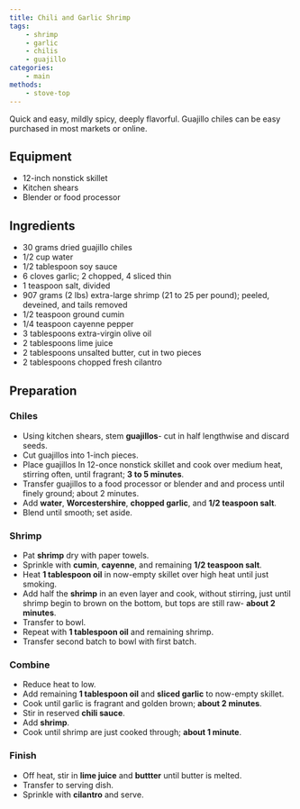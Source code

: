 ```yaml
---
title: Chili and Garlic Shrimp
tags:
    - shrimp
    - garlic
    - chilis
    - guajillo
categories: 
    - main
methods:
    - stove-top
---
```


Quick and easy, mildly spicy, deeply flavorful. Guajillo chiles can be
easy purchased in most markets or online.

## Equipment

-   12-inch nonstick skillet
-   Kitchen shears
-   Blender or food processor

## Ingredients

-   30 grams dried guajillo chiles
-   1/2 cup water
-   1/2 tablespoon soy sauce
-   6 cloves garlic; 2 chopped, 4 sliced thin
-   1 teaspoon salt, divided
-   907 grams (2 lbs) extra-large shrimp (21 to 25 per pound); peeled,
    deveined, and tails removed
-   1/2 teaspoon ground cumin
-   1/4 teaspoon cayenne pepper
-   3 tablespoons extra-virgin olive oil
-   2 tablespoons lime juice
-   2 tablespoons unsalted butter, cut in two pieces
-   2 tablespoons chopped fresh cilantro

## Preparation

### Chiles

-   Using kitchen shears, stem **guajillos**- cut in half lengthwise and
    discard seeds.
-   Cut guajillos into 1-inch pieces.
-   Place guajillos In 12-once nonstick skillet and cook over medium
    heat, stirring often, until fragrant; **3 to 5 minutes**.
-   Transfer guajillos to a food processor or blender and and process
    until finely ground; about 2 minutes.
-   Add **water**, **Worcestershire**, **chopped garlic**, and **1/2
    teaspoon salt**.
-   Blend until smooth; set aside.

### Shrimp

-   Pat **shrimp** dry with paper towels.
-   Sprinkle with **cumin**, **cayenne**, and remaining **1/2 teaspoon
    salt**.
-   Heat **1 tablespoon oil** in now-empty skillet over high heat until
    just smoking.
-   Add half the **shrimp** in an even layer and cook, without stirring,
    just until shrimp begin to brown on the bottom, but tops are still
    raw- **about 2 minutes**.
-   Transfer to bowl.
-   Repeat with **1 tablespoon oil** and remaining shrimp.
-   Transfer second batch to bowl with first batch.

### Combine

-   Reduce heat to low.
-   Add remaining **1 tablespoon oil** and **sliced garlic** to
    now-empty skillet.
-   Cook until garlic is fragrant and golden brown; **about 2 minutes**.
-   Stir in reserved **chili sauce**.
-   Add **shrimp**.
-   Cook until shrimp are just cooked through; **about 1 minute**.

### Finish

-   Off heat, stir in **lime juice** and **buttter** until butter is
    melted.
-   Transfer to serving dish.
-   Sprinkle with **cilantro** and serve.
